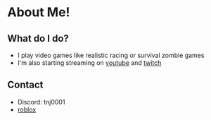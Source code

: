 # About Me!

## What do I do?
 - I play video games like realistic racing or survival zombie games
 - I'm also starting streaming on [youtube](https://www.youtube.com/channel/UCMvUoYf910PrXpwfgNbNMUA) and [twitch](https://www.twitch.tv/k1ngspiderk1d)

## Contact 
 - Discord: tnj0001
 - [roblox](https://www.roblox.com/users/869350039/profile)
